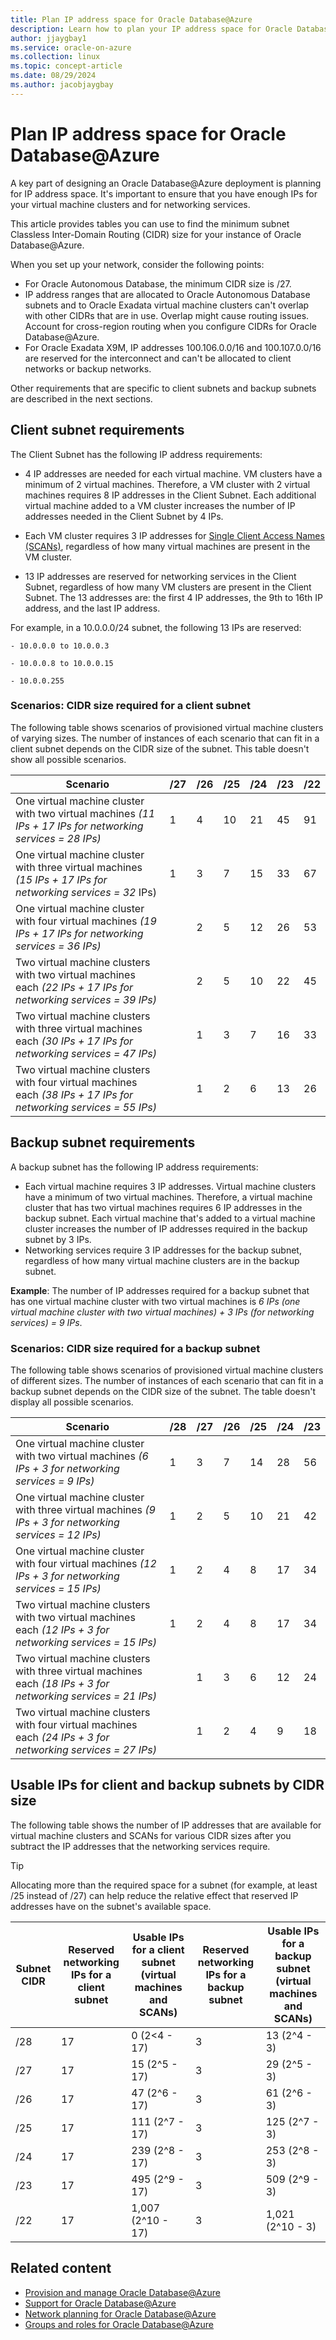 ```yaml
---
title: Plan IP address space for Oracle Database@Azure
description: Learn how to plan your IP address space for Oracle Database@Azure.
author: jjaygbay1
ms.service: oracle-on-azure
ms.collection: linux
ms.topic: concept-article
ms.date: 08/29/2024
ms.author: jacobjaygbay
---
```


# Plan IP address space for Oracle Database@Azure

A key part of designing an Oracle Database@Azure deployment is planning for IP address space. It's important to ensure that you have enough IPs for your virtual machine clusters and for networking services.

This article provides tables you can use to find the minimum subnet Classless Inter-Domain Routing (CIDR) size for your instance of Oracle Database@Azure.

When you set up your network, consider the following points:

- For Oracle Autonomous Database, the minimum CIDR size is /27.
- IP address ranges that are allocated to Oracle Autonomous Database subnets and to Oracle Exadata virtual machine clusters can't overlap with other CIDRs that are in use. Overlap might cause routing issues. Account for cross-region routing when you configure CIDRs for Oracle Database@Azure.
- For Oracle Exadata X9M, IP addresses 100.106.0.0/16 and 100.107.0.0/16 are reserved for the interconnect and can't be allocated to client networks or backup networks.

Other requirements that are specific to client subnets and backup subnets are described in the next sections.

## Client subnet requirements

The Client Subnet has the following IP address requirements:

- 4 IP addresses are needed for each virtual machine. VM clusters have a minimum of 2 virtual machines. Therefore, a VM cluster with 2 virtual machines requires 8 IP addresses in the Client Subnet. Each additional virtual machine added to a VM cluster increases the number of IP addresses needed in the Client Subnet by 4 IPs.

- Each VM cluster requires 3 IP addresses for [Single Client Access Names (SCANs)](https://docs.oracle.com/en/cloud/paas/exadata-cloud/csexa/connect-db-using-net-services.html), regardless of how many virtual machines are present in the VM cluster.

- 13 IP addresses are reserved for networking services in the Client Subnet, regardless of how many VM clusters are present in the Client Subnet. The 13 addresses are: the first 4 IP addresses, the 9th to 16th IP address, and the last IP address.

For example, in a 10.0.0.0/24 subnet, the following 13 IPs are reserved:
```
- 10.0.0.0 to 10.0.0.3

- 10.0.0.8 to 10.0.0.15

- 10.0.0.255
```
### Scenarios: CIDR size required for a client subnet

The following table shows scenarios of provisioned virtual machine clusters of varying sizes. The number of instances of each scenario that can fit in a client subnet depends on the CIDR size of the subnet. This table doesn't show all possible scenarios.

|Scenario|/27|/26|/25|/24|/23|/22|
|--------|---|---|---|---|---|---|
|One virtual machine cluster with two virtual machines *(11 IPs + 17 IPs for networking services = 28 IPs)*|1|4|10|21|45|91|
|One virtual machine cluster with three virtual machines *(15 IPs + 17 IPs for networking services = 32* IPs)|1|3|7|15|33|67|
|One virtual machine cluster with four virtual machines *(19 IPs + 17 IPs for networking services = 36 IPs)*| |2|5|12|26|53|
|Two virtual machine clusters with two virtual machines each *(22 IPs + 17 IPs for networking services = 39 IPs)*| |2|5|10|22|45|
|Two virtual machine clusters with three virtual machines each *(30 IPs + 17 IPs for networking services = 47 IPs)*| |1|3|7|16|33|
|Two virtual machine clusters with four virtual machines each *(38 IPs + 17 IPs for networking services = 55 IPs)*| |1|2|6|13|26|

## Backup subnet requirements

A backup subnet has the following IP address requirements:

- Each virtual machine requires 3 IP addresses. Virtual machine clusters have a minimum of two virtual machines. Therefore, a virtual machine cluster that has two virtual machines requires 6 IP addresses in the backup subnet. Each virtual machine that's added to a virtual machine cluster increases the number of IP addresses required in the backup subnet by 3 IPs.
- Networking services require 3 IP addresses for the backup subnet, regardless of how many virtual machine clusters are in the backup subnet.

**Example**: The number of IP addresses required for a backup subnet that has one virtual machine cluster with two virtual machines is *6 IPs (one virtual machine cluster with two virtual machines) + 3 IPs (for networking services) = 9 IPs*.

### Scenarios: CIDR size required for a backup subnet

The following table shows scenarios of provisioned virtual machine clusters of different sizes. The number of instances of each scenario that can fit in a backup subnet depends on the CIDR size of the subnet. The table doesn't display all possible scenarios.

|Scenario|/28|/27|/26|/25|/24|/23|
|--------|---|---|---|---|---|---|
|One virtual machine cluster with two virtual machines *(6 IPs + 3 for networking services = 9 IPs)*|1|3|7|14|28|56|
|One virtual machine cluster with three virtual machines *(9 IPs + 3 for networking services = 12 IPs)*|1|2|5|10|21|42|
|One virtual machine cluster with four virtual machines *(12 IPs + 3 for networking services = 15 IPs)*|1|2|4|8|17|34|
|Two virtual machine clusters with two virtual machines each *(12 IPs + 3 for networking services = 15 IPs)*|1|2|4|8|17|34|
|Two virtual machine clusters with three virtual machines each *(18 IPs + 3 for networking services = 21 IPs)*| |1|3|6|12|24|
|Two virtual machine clusters with four virtual machines each *(24 IPs + 3 for networking services = 27 IPs)*| |1|2|4|9|18|

## Usable IPs for client and backup subnets by CIDR size

The following table shows the number of IP addresses that are available for virtual machine clusters and SCANs for various CIDR sizes after you subtract the IP addresses that the networking services require.

> [!TIP]
> Allocating more than the required space for a subnet (for example, at least /25 instead of /27) can help reduce the relative effect that reserved IP addresses have on the subnet's available space.

|Subnet CIDR|Reserved networking IPs for a client subnet|Usable IPs for a client subnet (virtual machines and SCANs)|Reserved networking IPs for a backup subnet|Usable IPs for a backup subnet (virtual machines and SCANs)|
|-----------|-----------------------------------------|-----------------------------------------------------------|-----------------------------------------|-----------------------------------------------------------|
|/28|17|0 (2<4 - 17)|3|13 (2^4 - 3)|
|/27|17|15 (2^5 - 17)|3|29 (2^5 - 3)|
|/26|17|47 (2^6 - 17)|3|61 (2^6 - 3)|
|/25|17|111 (2^7 - 17)|3|125 (2^7 - 3)|
|/24|17|239 (2^8 - 17)|3|253 (2^8 - 3)|
|/23|17|495 (2^9 - 17)|3|509 (2^9 - 3)|
|/22|17|1,007 (2^10 - 17)|3|1,021 (2^10 - 3)|

## Related content

- [Provision and manage Oracle Database@Azure](provision-oracle-database.md)
- [Support for Oracle Database@Azure](oracle-database-support.md)
- [Network planning for Oracle Database@Azure](oracle-database-network-plan.md)
- [Groups and roles for Oracle Database@Azure](oracle-database-groups-roles.md)

